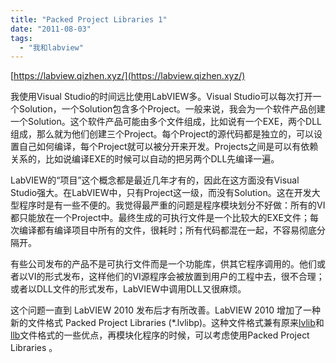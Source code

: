 ```yaml
---
title: "Packed Project Libraries 1"
date: "2011-08-03"
tags: 
  - "我和labview"
---
```


[https://labview.qizhen.xyz/](https://labview.qizhen.xyz/)

我使用Visual Studio的时间远比使用LabVIEW多。Visual Studio可以每次打开一个Solution，一个Solution包含多个Project。一般来说，我会为一个软件产品创建一个Solution。这个软件产品可能由多个文件组成，比如说有一个EXE，两个DLL组成，那么就为他们创建三个Project。每个Project的源代码都是独立的，可以设置自己如何编译，每个Project就可以被分开来开发。Projects之间是可以有依赖关系的，比如说编译EXE的时候可以自动的把另两个DLL先编译一遍。

LabVIEW的“项目”这个概念都是最近几年才有的，因此在这方面没有Visual Studio强大。在LabVIEW中，只有Project这一级，而没有Solution。这在开发大型程序时是有一些不便的。我觉得最严重的问题是程序模块划分不好做：所有的VI都只能放在一个Project中。最终生成的可执行文件是一个比较大的EXE文件；每次编译都有编译项目中所有的文件，很耗时；所有代码都混在一起，不容易彻底分隔开。

有些公司发布的产品不是可执行文件而是一个功能库，供其它程序调用的。他们或者以VI的形式发布，这样他们的VI源程序会被放置到用户的工程中去，很不合理；或者以DLL文件的形式发布，LabVIEW中调用DLL又很麻烦。

这个问题一直到 LabVIEW 2010 发布后才有所改善。LabVIEW 2010 增加了一种新的文件格式 Packed Project Libraries (\*.lvlibp)。这种文件格式兼有原来[lvlib](http://ruanqizhen.wordpress.com/2005/07/09/%E5%88%A9%E7%94%A8labview%E5%B7%A5%E7%A8%8B%E5%BA%93%E5%AE%9E%E7%8E%B0%E9%9D%A2%E5%90%91%E5%AF%B9%E8%B1%A1%E7%BC%96%E7%A8%8B/)和[llb](http://ruanqizhen.wordpress.com/2006/06/26/%E5%A6%82%E4%BD%95%E5%88%9B%E5%BB%BA%E5%92%8C%E4%BD%BF%E7%94%A8-labview-%E4%B8%AD%E7%9A%84-llb-%E6%96%87%E4%BB%B6/)文件格式的一些优点，再模块化程序的时候，可以考虑使用Packed Project Libraries 。
